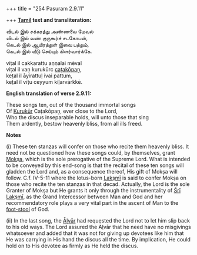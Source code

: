 +++
title = "254 Pasuram 2.9.11"

+++
**[Tamil](/definition/tamil#history "show Tamil definitions") text and transliteration:**

விடல் இல் சக்கரத்து அண்ணலை மேவல்  
விடல் இல் வண் குருகூர்ச் சடகோபன்,  
கெடல் இல் ஆயிரத்துள் இவை பத்தும்,  
கெடல் இல் வீடு செய்யும் கிளர்வார்க்கே.

viṭal il cakkarattu aṇṇalai mēval  
viṭal il vaṇ kurukūrc [caṭakōpaṉ](/definition/catakopan#vaishnavism "show caṭakōpaṉ definitions"),  
keṭal il āyirattuḷ ivai pattum,  
keṭal il vīṭu ceyyum kiḷarvārkkē.

**English translation of verse 2.9.11:**

These songs ten, out of the thousand immortal songs  
Of [Kurukūr](/definition/kurukur#vaishnavism "show Kurukūr definitions") Caṭakōpaṉ, ever close to the Lord,  
Who the discus inseparable holds, will unto those that sing  
Them ardently, bestow heavenly bliss, from all ills freed.

**Notes**

\(i\) These ten stanzas will confer on those who recite them heavenly bliss. It need not be questioned how these songs could, by themselves, grant [Mokṣa](/definition/moksha#vaishnavism "show Mokṣa definitions"), which is the sole prerogative of the Supreme Lord. What is intended to be conveyed by this end-song is that the recital of these ten songs will gladden the Lord and, as a consequence thereof, His gift of Mokṣa will follow. C.f. IV-5-11 where the lotus-born [Lakṣmī](/definition/lakshmi#vaishnavism "show Lakṣmī definitions") is said to confer Mokṣa on those who recite the ten stanzas in that decad. Actually, the Lord is the sole Granter of Mokṣa but He grants it only through the instrumentality of [Śrī Lakṣmī](/definition/shrilakshmi#vaishnavism "show Śrī Lakṣmī definitions"), as the Grand Intercessor between Man and God and her recommendatory role plays a very vital part in the ascent of Man to the [foot-stool](/definition/foot-stool#history "show foot-stool definitions") of God.

\(ii\) In the last song, the [Āḻvār](/definition/aḻvar#vaishnavism "show Āḻvār definitions") had requested the Lord not to let him slip back to his old ways. The Lord assured the Āḻvār that he need have no misgivings whatsoever and added that it was not for giving up devotees like him that He was carrying in His hand the discus all the time. By implication, He could hold on to His devotee as firmly as He held the discus.


